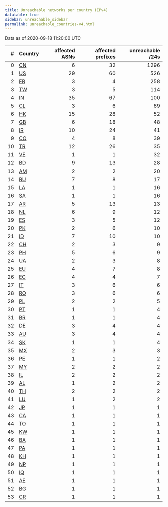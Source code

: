 ```yaml
---
title: Unreachable networks per country (IPv4)
datatable: true
sidebar: unreachable_sidebar
permalink: unreachable_countries-v4.html
---
```


Data as of 2020-09-18 11:20:00 UTC

<div class="datatable-begin"></div>

|   # | Country                      |   affected ASNs |   affected prefixes |   unreachable /24s |
|----:|:-----------------------------|----------------:|--------------------:|-------------------:|
|   0 | [CN](unreachable_cn-v4.html) |               6 |                  32 |               1296 |
|   1 | [US](unreachable_us-v4.html) |              29 |                  60 |                526 |
|   2 | [FR](unreachable_fr-v4.html) |               3 |                   4 |                258 |
|   3 | [TW](unreachable_tw-v4.html) |               3 |                   5 |                114 |
|   4 | [IN](unreachable_in-v4.html) |              35 |                  67 |                100 |
|   5 | [CL](unreachable_cl-v4.html) |               3 |                   6 |                 69 |
|   6 | [HK](unreachable_hk-v4.html) |              15 |                  28 |                 52 |
|   7 | [GB](unreachable_gb-v4.html) |               6 |                  18 |                 48 |
|   8 | [IR](unreachable_ir-v4.html) |              10 |                  24 |                 41 |
|   9 | [CO](unreachable_co-v4.html) |               4 |                   8 |                 39 |
|  10 | [TR](unreachable_tr-v4.html) |              12 |                  26 |                 35 |
|  11 | [VE](unreachable_ve-v4.html) |               1 |                   1 |                 32 |
|  12 | [BD](unreachable_bd-v4.html) |               9 |                  13 |                 28 |
|  13 | [AM](unreachable_am-v4.html) |               2 |                   2 |                 20 |
|  14 | [RU](unreachable_ru-v4.html) |               7 |                   8 |                 17 |
|  15 | [LA](unreachable_la-v4.html) |               1 |                   1 |                 16 |
|  16 | [SA](unreachable_sa-v4.html) |               1 |                   1 |                 16 |
|  17 | [AR](unreachable_ar-v4.html) |               5 |                  13 |                 13 |
|  18 | [NL](unreachable_nl-v4.html) |               6 |                   9 |                 12 |
|  19 | [ES](unreachable_es-v4.html) |               3 |                   5 |                 12 |
|  20 | [PK](unreachable_pk-v4.html) |               2 |                   6 |                 10 |
|  21 | [ID](unreachable_id-v4.html) |               7 |                  10 |                 10 |
|  22 | [CH](unreachable_ch-v4.html) |               2 |                   3 |                  9 |
|  23 | [PH](unreachable_ph-v4.html) |               5 |                   6 |                  9 |
|  24 | [UA](unreachable_ua-v4.html) |               2 |                   3 |                  8 |
|  25 | [EU](unreachable_eu-v4.html) |               4 |                   7 |                  8 |
|  26 | [EC](unreachable_ec-v4.html) |               4 |                   4 |                  7 |
|  27 | [IT](unreachable_it-v4.html) |               3 |                   6 |                  6 |
|  28 | [RO](unreachable_ro-v4.html) |               3 |                   6 |                  6 |
|  29 | [PL](unreachable_pl-v4.html) |               2 |                   2 |                  5 |
|  30 | [PT](unreachable_pt-v4.html) |               1 |                   1 |                  4 |
|  31 | [BR](unreachable_br-v4.html) |               1 |                   1 |                  4 |
|  32 | [DE](unreachable_de-v4.html) |               3 |                   4 |                  4 |
|  33 | [AU](unreachable_au-v4.html) |               3 |                   4 |                  4 |
|  34 | [SK](unreachable_sk-v4.html) |               1 |                   1 |                  4 |
|  35 | [MX](unreachable_mx-v4.html) |               2 |                   3 |                  3 |
|  36 | [PE](unreachable_pe-v4.html) |               1 |                   1 |                  2 |
|  37 | [MY](unreachable_my-v4.html) |               2 |                   2 |                  2 |
|  38 | [IL](unreachable_il-v4.html) |               2 |                   2 |                  2 |
|  39 | [AL](unreachable_al-v4.html) |               1 |                   2 |                  2 |
|  40 | [TH](unreachable_th-v4.html) |               2 |                   2 |                  2 |
|  41 | [LU](unreachable_lu-v4.html) |               1 |                   2 |                  2 |
|  42 | [JP](unreachable_jp-v4.html) |               1 |                   1 |                  1 |
|  43 | [CA](unreachable_ca-v4.html) |               1 |                   1 |                  1 |
|  44 | [TO](unreachable_to-v4.html) |               1 |                   1 |                  1 |
|  45 | [KW](unreachable_kw-v4.html) |               1 |                   1 |                  1 |
|  46 | [BA](unreachable_ba-v4.html) |               1 |                   1 |                  1 |
|  47 | [PA](unreachable_pa-v4.html) |               1 |                   1 |                  1 |
|  48 | [KH](unreachable_kh-v4.html) |               1 |                   1 |                  1 |
|  49 | [NP](unreachable_np-v4.html) |               1 |                   1 |                  1 |
|  50 | [IQ](unreachable_iq-v4.html) |               1 |                   1 |                  1 |
|  51 | [AE](unreachable_ae-v4.html) |               1 |                   1 |                  1 |
|  52 | [BG](unreachable_bg-v4.html) |               1 |                   1 |                  1 |
|  53 | [CR](unreachable_cr-v4.html) |               1 |                   1 |                  1 |

<div class="datatable-end"></div>